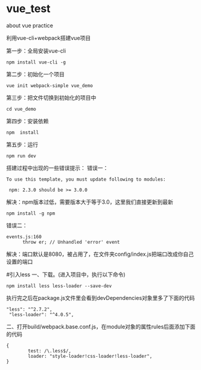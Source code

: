# vue_test
about vue practice

利用vue-cli+webpack搭建vue项目


第一步：全局安装vue-cli
 ```
 npm install vue-cli -g
 ```
 第二步：初始化一个项目
 ```
 vue init webpack-simple vue_demo
 ```
 第三步：把文件切换到初始化的项目中
 ```
 cd vue_demo
 ```
 第四步：安装依赖
 ```
 npm  install
 ```
 第五步：运行
 ```
 npm run dev
 ```
 
 搭建过程中出现的一些错误提示：
 错误一：
 ```
 To use this template, you must update following to modules:

  npm: 2.3.0 should be >= 3.0.0

 ```
 解决：npm版本过低，需要版本大于等于3.0，这里我们直接更新到最新
```
npm install -g npm
```
错误二：
```
events.js:160
      throw er; // Unhandled 'error' event
```
解决：端口默认是8080，被占用了，在文件夹config/index.js把端口改成你自己设置的端口

#引入less
一、下载。(进入项目中，执行以下命令)
```
npm install less less-loader --save-dev
```
执行完之后在package.js文件里会看到devDependencies对象里多了下面的代码
```
"less": "^2.7.2",
 "less-loader": "^4.0.5",
```
二、打开build/webpack.base.conf.js，在module对象的属性rules后面添加下面的代码
```
{
        test: /\.less$/,
        loader: "style-loader!css-loader!less-loader",
}
```

 

